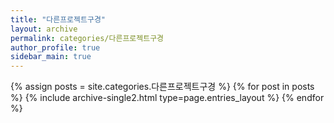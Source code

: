 ```yaml
---
title: "다른프로젝트구경"
layout: archive
permalink: categories/다른프로젝트구경
author_profile: true
sidebar_main: true
---
```


{% assign posts = site.categories.다른프로젝트구경 %}
{% for post in posts %} {% include archive-single2.html type=page.entries_layout %} {% endfor %}